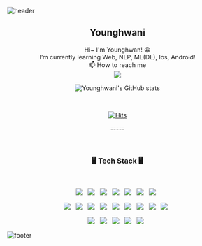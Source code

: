 ![header](https://capsule-render.vercel.app/api?type=waving&color=gradient&customColorList=0,2,2,5,30&height=100&section=header)

<div align="center">
  <h2>Younghwani</h2>
  
  <p>Hi~ I'm Younghwan! 😀 <br />
  I’m currently learning Web, NLP, ML(DL), Ios, Android!<br />
  📫 How to reach me<br />
    <a href="mailto:younghwankim624@gmail.com" target="_blank"><img src="https://img.shields.io/badge/Gmail-EA4335?style=flat&logo=Gmail&logoColor=white"/></a></p>
  
![Younghwani's GitHub stats](https://github-readme-stats.vercel.app/api?username=younghwani&count_private=true&show_icons=true&theme=tokyonight)

  <br />
  
  [![Hits](https://hits.seeyoufarm.com/api/count/incr/badge.svg?url=https%3A%2F%2Fgithub.com%2Fyounghwani&count_bg=%2366C1DF&title_bg=%234680ED&icon=&icon_color=%23E7E7E7&title=VISIT&edge_flat=false)](https://hits.seeyoufarm.com)
  <br /> 
  <p>-----</p>
  <br />
</div>

<h3 align="center"><b>🖥 Tech Stack 🖥</b></h3>
</br>
<p align="center">
<img src="https://img.shields.io/badge/python-3670A0?style=flat&logo=python&logoColor=ffdd54"/></a> &nbsp
<img src="https://img.shields.io/badge/java-%23ED8B00.svg?style=flat&logo=java&logoColor=white"/></a> &nbsp
<img src="https://img.shields.io/badge/javascript-%23323330.svg?style=flat&logo=javascript&logoColor=%23F7DF1E"/></a> &nbsp
<img src="https://img.shields.io/badge/swift-F54A2A?style=flat&logo=swift&logoColor=white"/></a> &nbsp
<img src="https://img.shields.io/badge/c++-%2300599C.svg?style=flat&logo=c%2B%2B&logoColor=white"/></a> &nbsp 
<img src="https://img.shields.io/badge/iOS-000000?style=flat&logo=ios&logoColor=white"/></a> &nbsp 
<img src="https://img.shields.io/badge/Android-3DDC84?style=flat&logo=android&logoColor=white"/></a> &nbsp </p>
<p align="center">
<img src="https://img.shields.io/badge/spring-%236DB33F.svg?style=flat&logo=spring&logoColor=white"/></a> &nbsp
<img src="https://img.shields.io/badge/django-%23092E20.svg?style=flat&logo=django&logoColor=white"/></a> &nbsp
<img src="https://img.shields.io/badge/flask-%23000.svg?style=flat&logo=flask&logoColor=white"/></a> &nbsp
<img src="https://img.shields.io/badge/node.js-6DA55F?style=flat&logo=node.js&logoColor=white"/></a> &nbsp
<img src="https://img.shields.io/badge/react-%2320232a.svg?style=flat&logo=react&logoColor=%2361DAFB"/></a> &nbsp 
<img src="https://img.shields.io/badge/firebase-%23039BE5.svg?style=flat&logo=firebase"/></a> &nbsp 
<img src="https://img.shields.io/badge/MariaDB-003545?style=flat&logo=mariadb&logoColor=white"/></a> &nbsp 
<img src="https://img.shields.io/badge/mysql-%2300f.svg?style=flat&logo=mysql&logoColor=white"/></a> &nbsp 
<img src="https://img.shields.io/badge/heroku-%23430098.svg?style=flat&logo=heroku&logoColor=white"/></a> &nbsp </p>
<p align="center">
<img src="https://img.shields.io/badge/Keras-%23D00000.svg?style=flat&logo=Keras&logoColor=white"/></a> &nbsp 
<img src="https://img.shields.io/badge/TensorFlow-%23FF6F00.svg?style=flat&logo=TensorFlow&logoColor=white"/></a> &nbsp 
<img src="https://img.shields.io/badge/numpy-%23013243.svg?style=flat&logo=numpy&logoColor=white"/></a> &nbsp 
<img src="https://img.shields.io/badge/pandas-%23150458.svg?style=flat&logo=pandas&logoColor=white"/></a> &nbsp 
<img src="https://img.shields.io/badge/SciPy-%230C55A5.svg?style=flat&logo=scipy&logoColor=%white"/></a> &nbsp </p>

![footer](https://capsule-render.vercel.app/api?type=waving&color=gradient&customColorList=11,3,6,10,30&height=100&section=footer)
